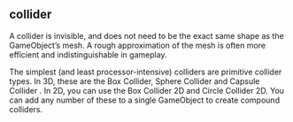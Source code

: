 ## collider

A collider is invisible, and does not need to be the exact same shape as the GameObject’s mesh. A rough approximation of the mesh is often more efficient and indistinguishable in gameplay.

The simplest (and least processor-intensive) colliders are primitive collider types. In 3D, these are the Box Collider, Sphere Collider and Capsule Collider
. In 2D, you can use the Box Collider 2D and Circle Collider 2D. You can add any number of these to a single GameObject to create compound colliders.
